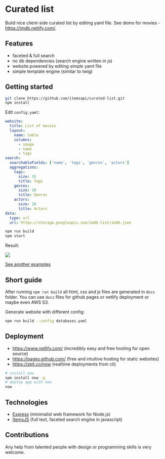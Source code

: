 # Curated list

Build nice client-side curated list by editing yaml file.
See demo for movies - https://imdb.netlify.com/.

## Features

- faceted & full search
- no db dependencies (search engine written in js)
- website powered by editing simple yaml file
- simple template engine (similar to twig)

## Getting started

```bash
git clone https://github.com/itemsapi/curated-list.git
npm install
```

Edit `config.yaml`:

```yaml
website:
  title: List of movies
  layout: 
    name: table
    columns: 
      - image
      - name
      - tags
search:
  searchableFields: ['name', 'tags', 'genres', 'actors']
  aggregations:
    tags: 
      size: 15
      title: Tags
    genres: 
      size: 10
      title: Genres
    actors: 
      size: 10
      title: Actors
data:
  type: url
  url: https://storage.googleapis.com/imdb-list/imdb.json
```

```bash
npm run build
npm start
```

Result:

![](https://media.giphy.com/media/xUPGceuCLz8yFbu4Ew/giphy.gif)

[See another examples](examples.md)

## Short guide

After running `npm run build` all html, css and js files are generated in `docs` folder. 
You can use `docs` files for github pages or netlify deployment or maybe even AWS S3. 


Generate website with different config:

```bash
npm run build --config databases.yaml
```

## Deployment

- https://www.netlify.com/ (incredibly easy and free hosting for open source)
- https://pages.github.com/ (free and intuitive hosting for static websites)
- https://zeit.co/now (realtime deployments from cli)

```bash
# install now
npm install now -g
# deploy app with now 
now
```

## Technologies

- [Express](https://github.com/expressjs/express) (minimalist web framework for Node.js)
- [ItemsJS](https://github.com/itemsapi/itemsjs) (full text, faceted search engine in javascript)

## Contributions

Any help from talented people with design or programming skills is very welcome.
